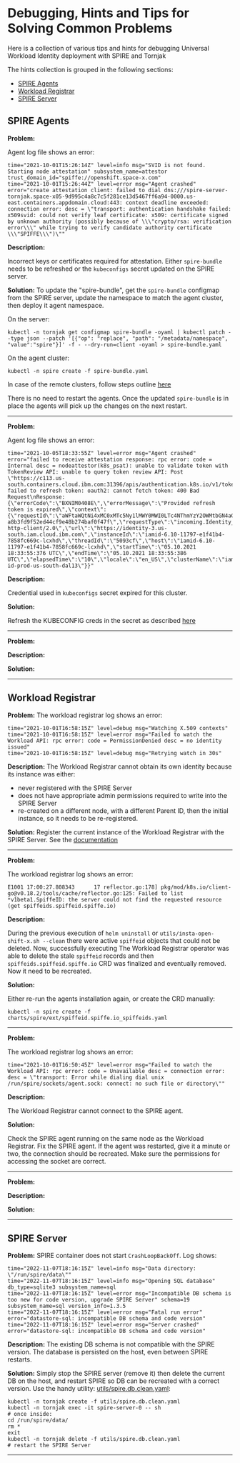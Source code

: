 # Debugging, Hints and Tips for Solving Common Problems
Here is a collection of various tips and hints for debugging
Universal Workload Identity deployment
with SPIRE and Tornjak

The hints collection is grouped in the following sections:
* [SPIRE Agents](#spire-agents)
* [Workload Registrar](#workload-registrar)
* [SPIRE Server](#spire-server)

## SPIRE Agents

**Problem:**

Agent log file shows an error:
```
time="2021-10-01T15:26:14Z" level=info msg="SVID is not found. Starting node attestation" subsystem_name=attestor trust_domain_id="spiffe://openshift.space-x.com"
time="2021-10-01T15:26:44Z" level=error msg="Agent crashed" error="create attestation client: failed to dial dns:///spire-server-tornjak.space-x05-9d995c4a8c7c5f281ce13d5467ff6a94-0000.us-east.containers.appdomain.cloud:443: context deadline exceeded: connection error: desc = \"transport: authentication handshake failed: x509svid: could not verify leaf certificate: x509: certificate signed by unknown authority (possibly because of \\\"crypto/rsa: verification error\\\" while trying to verify candidate authority certificate \\\"SPIFFE\\\")\""
```

**Description:**

Incorrect keys or certificates required for attestation.
Either `spire-bundle` needs to be refreshed or the `kubeconfigs`
secret updated on the SPIRE server.

**Solution:**
To update the "spire-bundle",
get the `spire-bundle` configmap from the SPIRE server, update the namespace to match the agent cluster, then deploy it agent namespace.

On the server:
```console
kubectl -n tornjak get configmap spire-bundle -oyaml | kubectl patch --type json --patch '[{"op": "replace", "path": "/metadata/namespace", "value":"spire"}]' -f - --dry-run=client -oyaml > spire-bundle.yaml
```

On the agent cluster:
```console
kubectl -n spire create -f spire-bundle.yaml
```

In case of the remote clusters, follow steps outline [here](./spire-multi-cluster.md#enable-kubernetes-attestor)

There is no need to restart the agents.
Once the updated `spire-bundle` is in place
the agents will pick up the changes on the next restart.

---
**Problem:**

Agent log file shows an error:
```
time="2021-10-05T18:33:55Z" level=error msg="Agent crashed" error="failed to receive attestation response: rpc error: code = Internal desc = nodeattestor(k8s_psat): unable to validate token with TokenReview API: unable to query token review API: Post \"https://c113.us-south.containers.cloud.ibm.com:31396/apis/authentication.k8s.io/v1/tokenreviews\": failed to refresh token: oauth2: cannot fetch token: 400 Bad Request\nResponse: {\"errorCode\":\"BXNIM0408E\",\"errorMessage\":\"Provided refresh token is expired\",\"context\":{\"requestId\":\"aWFtaWQtNi4xMC0xMTc5Ny1lMWY0MWI0LTc4NThmYzY2OWMtbGN4aGQ-a8b3fd9f52ed44cf9e48b274baf0f47f\",\"requestType\":\"incoming.Identity_Token\",\"userAgent\":\"Go-http-client/2.0\",\"url\":\"https://identity-3.us-south.iam.cloud.ibm.com\",\"instanceId\":\"iamid-6.10-11797-e1f41b4-7858fc669c-lcxhd\",\"threadId\":\"5093cf\",\"host\":\"iamid-6.10-11797-e1f41b4-7858fc669c-lcxhd\",\"startTime\":\"05.10.2021 18:33:55:376 UTC\",\"endTime\":\"05.10.2021 18:33:55:386 UTC\",\"elapsedTime\":\"10\",\"locale\":\"en_US\",\"clusterName\":\"iam-id-prod-us-south-dal13\"}}"
```

**Description:**

Credential used in `kubeconfigs` secret expired for this cluster.

**Solution:**

Refresh the KUBECONFIG creds in the secret as described [here](./spire-multi-cluster.md#enable-kubernetes-attestor)

---

**Problem:**

**Description:**

**Solution:**

---

## Workload Registrar

**Problem:**
The workload registrar log shows an error:
```
time="2021-10-01T16:58:15Z" level=debug msg="Watching X.509 contexts"
time="2021-10-01T16:58:15Z" level=error msg="Failed to watch the Workload API: rpc error: code = PermissionDenied desc = no identity issued"
time="2021-10-01T16:58:15Z" level=debug msg="Retrying watch in 30s"
```
**Description:**
The Workload Registrar cannot obtain its own identity because its instance was either:
* never registered with the SPIRE Server
* does not have appropriate admin permissions required to write into the SPIRE Server
* re-created on a different node, with a different Parent ID, then the initial instance, so it needs to be re-registered.

**Solution:**
Register the current instance of the Workload Registrar with the SPIRE Server.
See the [documentation](./spire-workload-registrar.md#register-workload-registrar-with-the-spire-server)

---

**Problem:**

The workload registrar log shows an error:
```
E1001 17:00:27.808343      17 reflector.go:178] pkg/mod/k8s.io/client-go@v0.18.2/tools/cache/reflector.go:125: Failed to list *v1beta1.SpiffeID: the server could not find the requested resource (get spiffeids.spiffeid.spiffe.io)
```

**Description:**

During the previous execution of
`helm uninstall` or `utils/insta-open-shift-x.sh --clean`
there were active `spiffeid` objects that could not be deleted.
Now, successfully executing The Workload Registrar operator was able to delete
the stale `spiffeid` records and then
`spiffeids.spiffeid.spiffe.io` CRD was finalized
and eventually removed.
Now it need to be recreated.

**Solution:**

Either re-run the agents installation again,
or create the CRD manually:

```console
kubectl -n spire create -f charts/spire/ext/spiffeid.spiffe.io_spiffeids.yaml
```
---
**Problem:**

The workload registrar log shows an error:
```
time="2021-10-01T16:50:45Z" level=error msg="Failed to watch the Workload API: rpc error: code = Unavailable desc = connection error: desc = \"transport: Error while dialing dial unix /run/spire/sockets/agent.sock: connect: no such file or directory\""
```
**Description:**

The Workload Registrar cannot connect to the SPIRE agent.

**Solution:**

Check the SPIRE agent running on the same node as the Workload Registrar. Fix the SPIRE agent. If the agent was restarted,
give it a minute or two, the connection should be recreated.
Make sure the permissions for accessing the socket are correct.

---

**Problem:**

**Description:**

**Solution:**

---
## SPIRE Server
**Problem:**
SPIRE container does not start `CrashLoopBackOff`.
Log shows:

```
time="2022-11-07T18:16:15Z" level=info msg="Data directory: \"/run/spire/data\""
time="2022-11-07T18:16:15Z" level=info msg="Opening SQL database" db_type=sqlite3 subsystem_name=sql
time="2022-11-07T18:16:15Z" level=error msg="Incompatible DB schema is too new for code version, upgrade SPIRE Server" schema=19 subsystem_name=sql version_info=1.3.5
time="2022-11-07T18:16:15Z" level=error msg="Fatal run error" error="datastore-sql: incompatible DB schema and code version"
time="2022-11-07T18:16:15Z" level=error msg="Server crashed" error="datastore-sql: incompatible DB schema and code version"
```

**Description:**
The existing DB schema is not compatible with the SPIRE version.
The database is persisted on the host, even between SPIRE restarts.

**Solution:**
Simply stop the SPIRE server (remove it)
then delete the current DB on the host,
and restart SPIRE 
so DB can be recreated with a correct version.
Use the handy utility:
[utils/spire.db.clean.yaml](../utils/spire.db.clean.yaml):

```console
kubectl -n tornjak create -f utils/spire.db.clean.yaml
kubectl -n tornjak exec -it spire-server-0 -- sh
# once inside: 
cd /run/spire/data/
rm *
exit
kubectl -n tornjak delete -f utils/spire.db.clean.yaml
# restart the SPIRE Server
```


---
